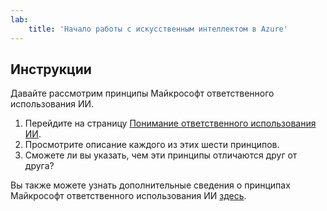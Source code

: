 ```yaml
---
lab:
    title: 'Начало работы с искусственным интеллектом в Azure'
---
```


## Инструкции
Давайте рассмотрим принципы Майкрософт ответственного использования ИИ.

1.	Перейдите на страницу [Понимание ответственного использования ИИ](https://docs.microsoft.com/learn/modules/get-started-ai-fundamentals/7-understand-responsible-ai?ns-enrollment-type=LearningPath&ns-enrollment-id=learn.wwl.get-started-with-artificial-intelligence-on-azure).
2.	Просмотрите описание каждого из этих шести принципов.
3.	Сможете ли вы указать, чем эти принципы отличаются друг от друга?

Вы также можете узнать дополнительные сведения о принципах Майкрософт ответственного использования ИИ [здесь](https://www.microsoft.com/ai/responsible-ai).